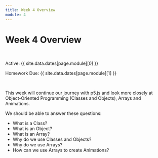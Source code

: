 ```yaml
---
title: Week 4 Overview
module: 4
---
```


# Week 4 Overview <br />


<br />


Active: {{ site.data.dates[page.module][0] }}

Homework Due: {{ site.data.dates[page.module][1] }}


<br />


This week will continue our journey with p5.js and look more closely at Object-Oriented Programming (Classes and Objects), Arrays and Animations.

We should be able to answer these questions:

- What is a Class?
- What is an Object?
- What is an Array?
- Why do we use Classes and Objects?
- Why do we use Arrays?
- How can we use Arrays to create Animations?
